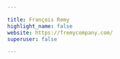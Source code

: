 ```yaml
---

title: François Remy
highlight_name: false
website: https://fremycompany.com/
superuser: false

---
```


